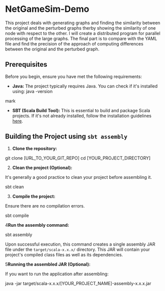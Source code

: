 # NetGameSim-Demo

This project deals with generating graphs and finding the similarity between the original and the perturbed graphs therby showing the similarity of one node with respect to the other.
I will create a distributed program for parallel processing of the large graphs. The final part is to compare with the YAML file and find the precision of the approach of computing differences between the original and the perturbed graph.
## Prerequisites

Before you begin, ensure you have met the following requirements:

- **Java:** The project typically requires Java. You can check if it's installed using:
  java -version

mark

- **SBT (Scala Build Tool):** This is essential to build and package Scala projects. If it's not already installed, follow the installation guidelines [here](https://www.scala-sbt.org/download.html).

## Building the Project using `sbt assembly`

1. **Clone the repository:**

git clone [URL_TO_YOUR_GIT_REPO]
cd [YOUR_PROJECT_DIRECTORY]

2. **Clean the project (Optional):**

It's generally a good practice to clean your project before assembling it.

sbt clean

3. **Compile the project:**

Ensure there are no compilation errors.

sbt compile

4**Run the assembly command:**

sbt assembly

Upon successful execution, this command creates a single assembly JAR file under the `target/scala-x.x.x/` directory. This JAR will contain your project's compiled class files as well as its dependencies.

5**Running the assembled JAR (Optional):**

If you want to run the application after assembling:

java -jar target/scala-x.x.x/[YOUR_PROJECT_NAME]-assembly-x.x.x.jar
